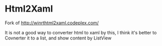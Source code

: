 # Html2Xaml
Fork of http://winrthtml2xaml.codeplex.com/

It is not a good way to converter html to xaml by this, I think it's better to Covnerter it to a list, and show content by ListView
